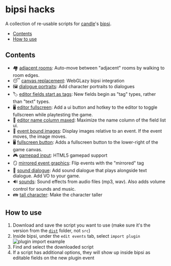 # bipsi hacks

A collection of re-usable scripts for [candle](https://twitter.com/ragzouken)'s [bipsi](https://kool.tools/bipsi).

- [Contents](#contents)
- [How to use](#how-to-use)

## Contents

- 🏘️ [adjacent rooms](/dist/adjacent-rooms.js): Auto-move between "adjacent" rooms by walking to room edges.
- 😴 [canvas replacement](/dist/canvas-replacement.js): WebGLazy bipsi integration
- 🖼 [dialogue portraits](/dist/dialogue-portraits.js): Add character portraits to dialogues
- 🏷 [editor fields start as tags](/dist/editor-fields-start-as-tags.js): New fields begin as "tag" types, rather than "text" types.
- 🖥️ [editor fullscreen](/dist/editor-fullscreen.js): Add a ui button and hotkey to the editor to toggle fullscreen while playtesting the game.
- 🎪 [editor name column maxed](/dist/editor-name-column-maxed.js): Maximize the name column of the field list ui.
- 📎 [event bound images](/dist/event-bound-images.js): Display images relative to an event.  If the event moves, the image moves.
- 🖥️ [fullscreen button](/dist/fullscreen-button.js): Adds a fullscreen button to the lower-right of the game canvas.
- 🎮 [gamepad input](/dist/gamepad-input.js): HTML5 gamepad support
- 🪞 [mirrored event graphics](/dist/mirrored-event-graphics.js): Flip events with the "mirrored" tag
- 💬 [sound dialogue](/dist/sound-dialogue.js): Add sound dialogue that plays alongside text dialogue.  Add VO to your game.
- 🔊 [sounds](/dist/sounds.js): Sound effects from audio files (mp3, wav).  Also adds volume control for sounds and music.
- 👪 [tall character](/dist/tall-character.js): Make the character taller

## How to use

1. Download and save the script you want to use (make sure it's the version from the [`dist`](./dist) folder, not `src`)
2. Inside bipsi, under the `edit events` tab, select `import plugin`
   ![plugin import example](./readme-plugin-import-example.png)
3. Find and select the downloaded script
4. If a script has additional options, they will show up inside bipsi as editable fields on the new plugin event
